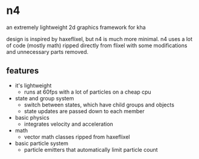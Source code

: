 
# n4

an extremely lightweight 2d graphics framework for kha

design is inspired by haxeflixel, but n4 is much more minimal.
n4 uses a lot of code (mostly math) ripped directly from flixel with some modifications
and unnecessary parts removed.

## features

- it's lightweight
  - runs at 60fps with a lot of particles on a cheap cpu
- state and group system
  - switch between states, which have child groups and objects
  - state updates are passed down to each member
- basic physics
  - integrates velocity and acceleration
- math
  - vector math classes ripped from haxeflixel
- basic particle system
  - particle emitters that automatically limit particle count
